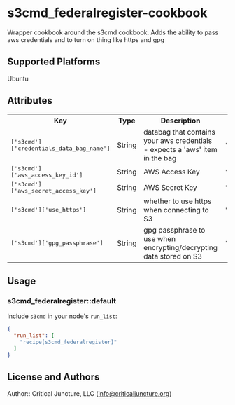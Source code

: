 # s3cmd_federalregister-cookbook

Wrapper cookbook around the s3cmd cookbook. Adds the ability to pass aws
credentials and to turn on thing like https and gpg

## Supported Platforms

Ubuntu

## Attributes

<table>
  <tr>
    <th>Key</th>
    <th>Type</th>
    <th>Description</th>
    <th>Default</th>
  </tr>
  <tr>
    <td><tt>['s3cmd']['credentials_data_bag_name']</tt></td>
    <td>String</td>
    <td>databag that contains your aws credentials - expects a 'aws' item in the bag</td>
    <td><tt>'credentials'</tt></td>
  </tr>
  <tr>
    <td><tt>['s3cmd']['aws_access_key_id']</tt></td>
    <td>String</td>
    <td>AWS Access Key</td>
    <td><tt>''</tt></td>
  </tr>
  <tr>
    <td><tt>['s3cmd']['aws_secret_access_key']</tt></td>
    <td>String</td>
    <td>AWS Secret Key</td>
    <td><tt>''</tt></td>
  </tr>
  <tr>
    <td><tt>['s3cmd']['use_https']</tt></td>
    <td>String</td>
    <td>whether to use https when connecting to S3</td>
    <td><tt>'True'</tt></td>
  </tr>
  <tr>
    <td><tt>['s3cmd']['gpg_passphrase']</tt></td>
    <td>String</td>
    <td>gpg passphrase to use when encrypting/decrypting data stored on S3</td>
    <td><tt>''</tt></td>
  </tr>
</table>

## Usage

### s3cmd_federalregister::default

Include `s3cmd` in your node's `run_list`:

```json
{
  "run_list": [
    "recipe[s3cmd_federalregister]"
  ]
}
```

## License and Authors

Author:: Critical Juncture, LLC (<info@criticaljuncture.org>)
